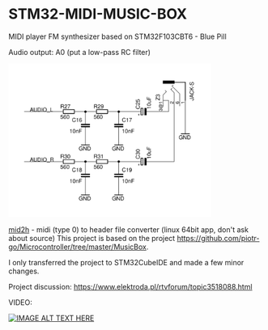 # STM32-MIDI-MUSIC-BOX
MIDI player FM synthesizer based on STM32F103CBT6 - Blue Pill

Audio output: A0 (put a low-pass RC filter)

<img src="https://github.com/US4LKW/STM32-MIDI-MUSIC-BOX/blob/main/Img/RC-filter.png" width="400"/>

[mid2h](https://github.com/US4LKW/STM32-MIDI-MUSIC-BOX/raw/main/MIDI_converter/) - midi (type 0) to header file converter (linux 64bit app, don't ask about source)
This project is based on the project https://github.com/piotr-go/Microcontroller/tree/master/MusicBox.

I only transferred the project to STM32CubeIDE and made a few minor changes.

Project discussion: https://www.elektroda.pl/rtvforum/topic3518088.html

VIDEO:

[![IMAGE ALT TEXT HERE](https://i.ytimg.com/vi/K8pzjLzDs2E/sddefault.jpg)](https://www.youtube.com/watch?v=K8pzjLzDs2E)
